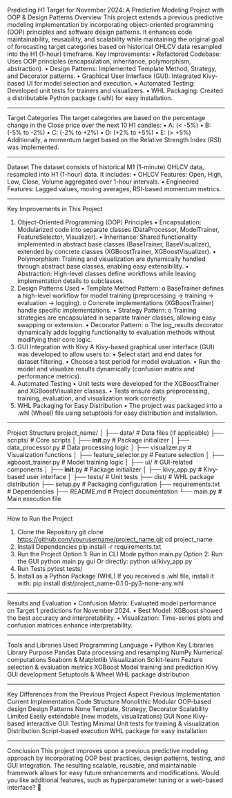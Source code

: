 Predicting H1 Target for November 2024: A Predictive Modeling Project with OOP & Design Patterns
Overview
This project extends a previous predictive modeling implementation by incorporating object-oriented programming (OOP) principles and software design patterns. It enhances code maintainability, reusability, and scalability while maintaining the original goal of forecasting target categories based on historical OHLCV data resampled into the H1 (1-hour) timeframe.
Key improvements:
•	Refactored Codebase: Uses OOP principles (encapsulation, inheritance, polymorphism, abstraction).
•	Design Patterns: Implemented Template Method, Strategy, and Decorator patterns.
•	Graphical User Interface (GUI): Integrated Kivy-based UI for model selection and execution.
•	Automated Testing: Developed unit tests for trainers and visualizers.
•	WHL Packaging: Created a distributable Python package (.whl) for easy installation.
________________________________________
Target Categories
The target categories are based on the percentage change in the Close price over the next 10 H1 candles:
•	A: (< -5%)
•	B: (-5% to -2%)
•	C: (-2% to +2%)
•	D: (+2% to +5%)
•	E: (> +5%)
Additionally, a momentum target based on the Relative Strength Index (RSI) was implemented.
________________________________________
Dataset
The dataset consists of historical M1 (1-minute) OHLCV data, resampled into H1 (1-hour) data. It includes:
•	OHLCV Features: Open, High, Low, Close, Volume aggregated over 1-hour intervals.
•	Engineered Features: Lagged values, moving averages, RSI-based momentum metrics.
________________________________________
Key Improvements in This Project
1. Object-Oriented Programming (OOP) Principles
•	Encapsulation: Modularized code into separate classes (DataProcessor, ModelTrainer, FeatureSelector, Visualizer).
•	Inheritance: Shared functionality implemented in abstract base classes (BaseTrainer, BaseVisualizer), extended by concrete classes (XGBoostTrainer, XGBoostVisualizer).
•	Polymorphism: Training and visualization are dynamically handled through abstract base classes, enabling easy extensibility.
•	Abstraction: High-level classes define workflows while leaving implementation details to subclasses.
2. Design Patterns Used
•	Template Method Pattern: 
o	BaseTrainer defines a high-level workflow for model training (preprocessing → training → evaluation → logging).
o	Concrete implementations (XGBoostTrainer) handle specific implementations.
•	Strategy Pattern: 
o	Training strategies are encapsulated in separate trainer classes, allowing easy swapping or extension.
•	Decorator Pattern: 
o	The log_results decorator dynamically adds logging functionality to evaluation methods without modifying their core logic.
3. GUI Integration with Kivy
A Kivy-based graphical user interface (GUI) was developed to allow users to:
•	Select start and end dates for dataset filtering.
•	Choose a test period for model evaluation.
•	Run the model and visualize results dynamically (confusion matrix and performance metrics).
4. Automated Testing
•	Unit tests were developed for the XGBoostTrainer and XGBoostVisualizer classes.
•	Tests ensure data preprocessing, training, evaluation, and visualization work correctly.
5. WHL Packaging for Easy Distribution
•	The project was packaged into a .whl (Wheel) file using setuptools for easy distribution and installation.
________________________________________
Project Structure
project_name/
│
├── data/                     # Data files (if applicable)
├── scripts/                  # Core scripts
│   ├── __init__.py           # Package initializer
│   ├── data_processor.py     # Data processing logic
│   ├── visualizer.py         # Visualization functions
│   ├── feature_selector.py   # Feature selection
│   ├── xgboost_trainer.py    # Model training logic
│
├── ui/                       # GUI-related components
│   ├── __init__.py           # Package initializer
│   ├── kivy_app.py           # Kivy-based user interface
│
├── tests/                    # Unit tests
├── dist/                     # WHL package distribution
├── setup.py                  # Packaging configuration
├── requirements.txt          # Dependencies
├── README.md                 # Project documentation
└── main.py                   # Main execution file
________________________________________
How to Run the Project
1. Clone the Repository
git clone https://github.com/yourusername/project_name.git
cd project_name
2. Install Dependencies
pip install -r requirements.txt
3. Run the Project
Option 1: Run in CLI Mode
python main.py
Option 2: Run the GUI
python main.py gui
Or directly:
python ui/kivy_app.py
4. Run Tests
pytest tests/
5. Install as a Python Package (WHL)
If you received a .whl file, install it with:
pip install dist/project_name-0.1.0-py3-none-any.whl
________________________________________
Results and Evaluation
•	Confusion Matrix: Evaluated model performance on Target 1 predictions for November 2024.
•	Best Model: XGBoost showed the best accuracy and interpretability.
•	Visualization: Time-series plots and confusion matrices enhance interpretability.
________________________________________
Tools and Libraries Used
Programming Language
•	Python
Key Libraries
Library	Purpose
Pandas	Data processing and resampling
NumPy	Numerical computations
Seaborn & Matplotlib	Visualization
Scikit-learn	Feature selection & evaluation metrics
XGBoost	Model training and prediction
Kivy	GUI development
Setuptools & Wheel	WHL package distribution
________________________________________
Key Differences from the Previous Project
Aspect	Previous Implementation	Current Implementation
Code Structure	Monolithic	Modular OOP-based design
Design Patterns	None	Template, Strategy, Decorator
Scalability	Limited	Easily extendable (new models, visualizations)
GUI	None	Kivy-based interactive GUI
Testing	Minimal	Unit tests for training & visualization
Distribution	Script-based execution	WHL package for easy installation
________________________________________
Conclusion
This project improves upon a previous predictive modeling approach by incorporating OOP best practices, design patterns, testing, and GUI integration. The resulting scalable, reusable, and maintainable framework allows for easy future enhancements and modifications.
Would you like additional features, such as hyperparameter tuning or a web-based interface? 🚀

